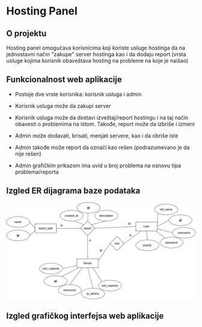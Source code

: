 # Hosting Panel

## O projektu

Hosting panel omogućava korisnicima koji koriste usluge hostinga da na jednostavni način "zakupe" server hostinga kao i da dodaju report (vrsta usluge kojima korisnik obaveštava hosting na probleme na koje je naišao)

## Funkcionalnost web aplikacije

- Postoje dve vrste korisnika: korisnik usluga i admin

- Korisnik usluga može da zakupi server

- Korisnik usluga može da dostavi izveštaj/report hostingu i na taj način obavesti o problemima na istom. Takođe, report može da izbriše i izmeni

- Admin može dodavati, brisati, menjati servere, kao i da obriše iste

- Admin takođe može report da označi kao rešen (podrazumevano je da nije rešen)

- Admin grafičkim prikazom ima uvid u broj problema na osnovu tipa problema/reporta

## Izgled ER dijagrama baze podataka

<img src="readme_pictures/baza.jpg">


## Izgled grafičkog interfejsa web aplikacije


